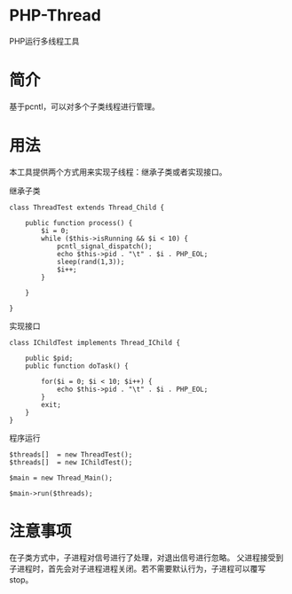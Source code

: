 PHP-Thread
==========
PHP运行多线程工具

# 简介

基于pcntl，可以对多个子类线程进行管理。

# 用法

本工具提供两个方式用来实现子线程：继承子类或者实现接口。

继承子类

```
class ThreadTest extends Thread_Child {

    public function process() {
        $i = 0;
        while ($this->isRunning && $i < 10) {
            pcntl_signal_dispatch();
            echo $this->pid . "\t" . $i . PHP_EOL;
            sleep(rand(1,3));
            $i++;
        }

    }

}
```
实现接口

```
class IChildTest implements Thread_IChild {
    
    public $pid;
    public function doTask() {
        
        for($i = 0; $i < 10; $i++) {
            echo $this->pid . "\t" . $i . PHP_EOL;
        }
        exit;
    }
}
```

程序运行

```
$threads[]  = new ThreadTest();
$threads[]  = new IChildTest();

$main = new Thread_Main();

$main->run($threads);
```
# 注意事项

在子类方式中，子进程对信号进行了处理，对退出信号进行忽略。
父进程接受到子进程时，首先会对子进程进程关闭。若不需要默认行为，子进程可以覆写stop。

